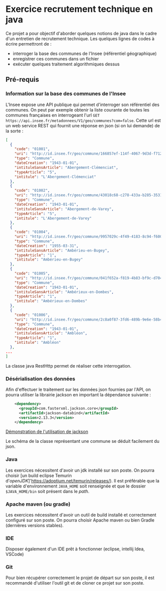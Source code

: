 # Exercice recrutement technique en java

Ce projet a pour objectif d'aborder quelques notions de java dans le cadre d'un entretien de recrutement technique.
Les quelques lignes de codes à écrire permettront de :
- interroger la base des communes de l'Insee (référentiel géographique)
- enregistrer ces communes dans un fichier
- exécuter quelques traitement algorithmiques dessus

## Pré-requis

### Information sur la base des communes de l'Insee

L'Insee expose une API publique qui permet d'interroger son référentiel des communes. On peut par exemple obtenir la liste courante de toutes les communes françaises en interrogeant l'url `GET https://api.insee.fr/metadonnees/V1/geo/communes?com=false`. Cette url est un web service REST qui fournit une réponse en json (si on lui demande) de la sorte :
```json
[
  {
    "code": "01001",
    "uri": "http://id.insee.fr/geo/commune/166857ef-114f-4067-9d3d-f712562850c5",
    "type": "Commune",
    "dateCreation": "1943-01-01",
    "intituleSansArticle": "Abergement-Clémenciat",
    "typeArticle": "5",
    "intitule": "L'Abergement-Clémenciat"
  },
  {
    "code": "01002",
    "uri": "http://id.insee.fr/geo/commune/43018c68-c278-433a-b285-3531e8d5347e",
    "type": "Commune",
    "dateCreation": "1943-01-01",
    "intituleSansArticle": "Abergement-de-Varey",
    "typeArticle": "5",
    "intitule": "L'Abergement-de-Varey"
  },
  {
    "code": "01004",
    "uri": "http://id.insee.fr/geo/commune/9957029c-4f49-4183-8c94-f6001a6e5a92",
    "type": "Commune",
    "dateCreation": "1955-03-31",
    "intituleSansArticle": "Ambérieu-en-Bugey",
    "typeArticle": "1",
    "intitule": "Ambérieu-en-Bugey"
  },
  {
    "code": "01005",
    "uri": "http://id.insee.fr/geo/commune/041f652a-f819-4b83-bf9c-d704f1edfcb2",
    "type": "Commune",
    "dateCreation": "1943-01-01",
    "intituleSansArticle": "Ambérieux-en-Dombes",
    "typeArticle": "1",
    "intitule": "Ambérieux-en-Dombes"
  },
  {
    "code": "01006",
    "uri": "http://id.insee.fr/geo/commune/2c8a0f87-3fd6-489b-9e6e-58b44e9aba5e",
    "type": "Commune",
    "dateCreation": "1943-01-01",
    "intituleSansArticle": "Ambléon",
    "typeArticle": "1",
    "intitule": "Ambléon"
  },
...
]
```
La classe java RestHttp permet de réaliser cette interrogation. 

### Désérialisation des données

Afin d'effectuer le traitement sur les données json fournies par l'API, on pourra utiliser la librairie jackson en important la dépendance suivante :
```xml
    <dependency>
      <groupId>com.fasterxml.jackson.core</groupId>
      <artifactId>jackson-databind</artifactId>
      <version>2.13.3</version>
    </dependency>
```

[Démonstration de l'utilisation de jackson](https://www.baeldung.com/jackson-deserialize-json-unknown-properties) 

Le schéma de la classe représentant une commune se déduit facilement du json.

### Java

Les exercices nécessitent d'avoir un jdk installé sur son poste. On pourra choisir [un build eclipse Temurin d'_openJDK_]'https://adoptium.net/temurin/releases/). Il est préférable que la variable d'environnement `JAVA_HOME` soit renseignée et que le dossier `$JAVA_HOME/bin` soit présent dans le _path_.

### Apache maven (ou gradle)

Les exercices nécessitent d'avoir un outil de build installé et correctement configuré sur son poste. On pourra choisir Apache maven ou bien Gradle (dernières versions stables).

### IDE

Disposer également d'un IDE prêt à fonctionner (eclipse, intellij Idea, VSCode)

### Git

Pour bien récupérer correctement le projet de départ sur son poste, il est recommandé d'utiliser l'outil git et de cloner ce projet sur son poste.